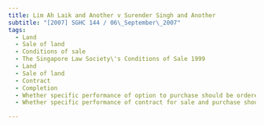 ```yaml
---
title: Lim Ah Laik and Another v Surender Singh and Another 
subtitle: "[2007] SGHC 144 / 06\_September\_2007"
tags:
  - Land
  - Sale of land
  - Conditions of sale
  - The Singapore Law Society\'s Conditions of Sale 1999
  - Land
  - Sale of land
  - Contract
  - Completion
  - Whether specific performance of option to purchase should be ordered
  - Whether specific performance of contract for sale and purchase should be ordered

---
```


